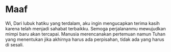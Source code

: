 # Maaf 

Wi,  Dari lubuk hatiku yang terdalam, aku ingin mengucapkan terima kasih karena telah menjadi sahabat terbaikku. Semoga perjalananmu mewujudkan mimpi baru akan tercapai.  Manusia merencanakan pertemuan namun Tuhan yang menentukan jika akhirnya harus ada perpisahan, tidak ada yang harus di sesali.
